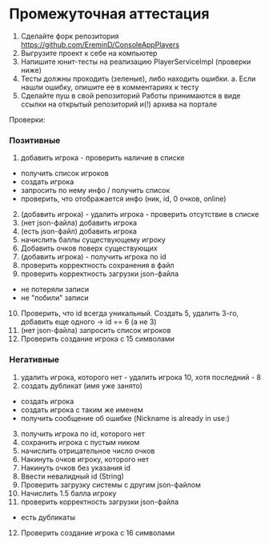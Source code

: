 # Промежуточная аттестация

1. Сделайте форк репозитория https://github.com/EreminD/ConsoleAppPlayers
2. Выгрузите проект к себе на компьютер
3. Напишите юнит-тесты на реализацию PlayerServiceImpl (проверки ниже)
4. Тесты должны проходить (зеленые), либо находить ошибки.
   a. Если нашли ошибку, опишите ее в комментариях к тесту
5. Сделайте пуш в свой репозиторий
   Работы принимаются в виде ссылки на открытый репозиторий и(!) архива на портале
   
Проверки:

### Позитивные
1. добавить игрока - проверить наличие в списке
- получить список игроков
- создать игрока
- запросить по нему инфо / получить список
- проверить, что отображается инфо (ник, id, 0 очков,
  online)
2. (добавить игрока) - удалить игрока - проверить отсутствие
   в списке
3. (нет json-файла) добавить игрока
4. (есть json-файл) добавить игрока
5. начислить баллы существующему игроку
6. Добавить очков поверх существующих
7. (добавить игрока) - получить игрока по id
8. проверить корректность сохранения в файл
9. проверить корректность загрузки json-файла
- не потеряли записи
- не "побили" записи
10. Проверить, что id всегда уникальный. Создать 5, удалить
    3-го, добавить еще одного -> id == 6 (а не 3)
11. (нет json-файла) запросить список игроков
12. Проверить создание игрока с 15 символами
### Негативные
1. удалить игрока, которого нет - удалить игрока 10, хотя
   последний - 8
2. создать дубликат (имя уже занято)
- создать игрока
- создать игрока с таким же именем
- получить сообщение об ошибке (Nickname is already in
  use:)
3. получить игрока по id, которого нет
4. сохранить игрока с пустым ником
5. начислить отрицательное число очков
6. Накинуть очков игроку, которого нет
7. Накинуть очков без указания id
8. Ввести невалидный id (String)
9. Проверить загрузку системы с другим json-файлом
10. Начислить 1.5 балла игроку
11. проверить корректность загрузки json-файла
- есть дубликаты
12. Проверить создание игрока с 16 символами